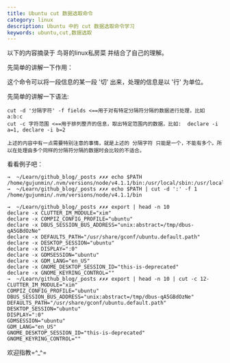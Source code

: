 ```yaml
---
title: Ubuntu cut 数据选取命令
category: linux
description: Ubuntu 中的 cut 数据选取命令学习
keywords: ubuntu,cut,数据选取
---
```


以下的内容摘录于 鸟哥的linux私房菜 并结合了自己的理解。

先简单的讲解一下作用：

这个命令可以将一段信息的某一段 '切' 出来，处理的信息是以 '行' 为单位。

先简单的讲解一下语法:

    cut -d '分隔字符' -f fields <==用于对有特定分隔符分隔的数据进行处理，比如 a:b:c
    cut -c 字符范围 <==用于排列整齐的信息，取出特定范围内的数据，比如:  declare -i a=1, declare -i b=2
    
`上述的内容中有一点需要特别注意的事情，就是上述的 分隔字符 只能是一个，不能有多个。所以在处理由多个同样的分隔符分隔的数据时会比较的不适合。`
    
看看例子吧：

    →  ~/Learn/github_blog/_posts ✗✗✗ echo $PATH
    /home/gujunmin/.nvm/versions/node/v4.1.1/bin:/usr/local/sbin:/usr/local/bin:/usr/sbin:/usr/bin:/sbin:/bin:/usr/games:/usr/local/games
    →  ~/Learn/github_blog/_posts ✗✗✗ echo $PATH | cut -d ':' -f 1
    /home/gujunmin/.nvm/versions/node/v4.1.1/bin

    →  ~/Learn/github_blog/_posts ✗✗✗ export | head -n 10
    declare -x CLUTTER_IM_MODULE="xim"
    declare -x COMPIZ_CONFIG_PROFILE="ubuntu"
    declare -x DBUS_SESSION_BUS_ADDRESS="unix:abstract=/tmp/dbus-qA5GBdOzNe"
    declare -x DEFAULTS_PATH="/usr/share/gconf/ubuntu.default.path"
    declare -x DESKTOP_SESSION="ubuntu"
    declare -x DISPLAY=":0"
    declare -x GDMSESSION="ubuntu"
    declare -x GDM_LANG="en_US"
    declare -x GNOME_DESKTOP_SESSION_ID="this-is-deprecated"
    declare -x GNOME_KEYRING_CONTROL=""
    →  ~/Learn/github_blog/_posts ✗✗✗ export | head -n 10 | cut -c 12-
    CLUTTER_IM_MODULE="xim"
    COMPIZ_CONFIG_PROFILE="ubuntu"
    DBUS_SESSION_BUS_ADDRESS="unix:abstract=/tmp/dbus-qA5GBdOzNe"
    DEFAULTS_PATH="/usr/share/gconf/ubuntu.default.path"
    DESKTOP_SESSION="ubuntu"
    DISPLAY=":0"
    GDMSESSION="ubuntu"
    GDM_LANG="en_US"
    GNOME_DESKTOP_SESSION_ID="this-is-deprecated"
    GNOME_KEYRING_CONTROL=""

欢迎指教=^_^=
